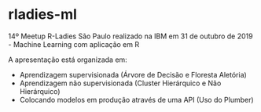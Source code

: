 # rladies-ml
14º Meetup R-Ladies São Paulo realizado na IBM em 31 de outubro de 2019 - Machine Learning com aplicação em R

A apresentação está organizada em:

- Aprendizagem supervisionada (Árvore de Decisão e Floresta Aletória)
- Aprendizagem não supervisionada (Cluster Hierárquico e Não Hierárquico)
- Colocando modelos em produção através de uma API (Uso do Plumber)
